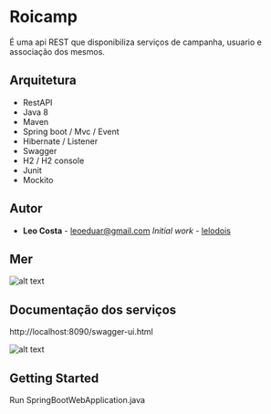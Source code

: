 # Roicamp 

É uma api REST que disponibiliza serviços de campanha, usuario e associação dos mesmos.

## Arquitetura

* RestAPI
* Java 8
* Maven
* Spring boot / Mvc / Event
* Hibernate / Listener
* Swagger
* H2 / H2 console
* Junit
* Mockito

## Autor

* **Leo Costa** - leoeduar@gmail.com *Initial work* - [lelodois](https://github.com/lelodois)

## Mer
![alt text](https://github.com/lelodois/sourcecode/cases/master/roicamp/docs/mer.png)

## Documentação dos serviços
http://localhost:8090/swagger-ui.html

![alt text](https://github.com/lelodois/cases/blob/master/roicamp/docs/swagger.png)

## Getting Started

Run SpringBootWebApplication.java



